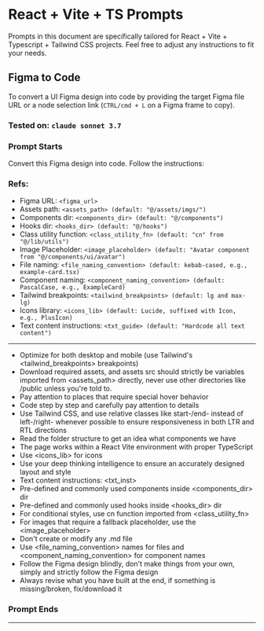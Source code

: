 # React + Vite + TS Prompts
Prompts in this document are specifically tailored for React + Vite + Typescript + Tailwind CSS projects. Feel free to adjust any instructions to fit your needs.

## Figma to Code
To convert a UI Figma design into code by providing the target Figma file URL or a node selection link (`CTRL/cmd + L` on a Figma frame to copy).

### Tested on: `claude sonnet 3.7`

### Prompt Starts
Convert this Figma design into code. Follow the instructions:

### Refs:

- Figma URL: `<figma_url>`
- Assets path: `<assets_path> (default: "@/assets/imgs/")`
- Components dir: `<components_dir> (default: "@/components")`
- Hooks dir: `<hooks_dir> (default: "@/hooks")`
- Class utility function: `<class_utility_fn> (default: "cn" from "@/lib/utils")`
- Image Placeholder: `<image_placeholder> (default: "Avatar component from "@/components/ui/avatar")`
- File naming: `<file_naming_convention> (default: kebab-cased, e.g., example-card.tsx)`
- Component naming: `<component_naming_convention> (default: PascalCase, e.g., ExampleCard)`
- Tailwind breakpoints: `<tailwind_breakpoints> (default: lg and max-lg)`
- Icons library: `<icons_lib> (default: Lucide, suffixed with Icon, e.g., PlusIcon)`
- Text content instructions: `<txt_guide> (default: "Hardcode all text content")`

---

- Optimize for both desktop and mobile (use Tailwind's <tailwind_breakpoints> breakpoints)
- Download required assets, and assets src should strictly be variables imported from <assets_path> directly, never use other directories like /public unless you're told to.
- Pay attention to places that require special hover behavior
- Code step by step and carefully pay attention to details
- Use Tailwind CSS, and use relative classes like start-/end- instead of left-/right- whenever possible to ensure responsiveness in both LTR and RTL directions
- Read the folder structure to get an idea what components we have
- The page works within a React Vite environment with proper TypeScript
- Use <icons_lib> for icons
- Use your deep thinking intelligence to ensure an accurately designed layout and style
- Text content instructions: <txt_inst>
- Pre-defined and commonly used components inside <components_dir> dir
- Pre-defined and commonly used hooks inside <hooks_dir> dir
- For conditional styles, use cn function imported from <class_utility_fn>
- For images that require a fallback placeholder, use the <image_placeholder>
- Don't create or modify any .md file
- Use <file_naming_convention> names for files and <component_naming_convention> for component names
- Follow the Figma design blindly, don't make things from your own, simply and strictly follow the Figma design
- Always revise what you have built at the end, if something is missing/broken, fix/download it

### Prompt Ends
---
